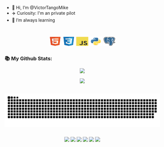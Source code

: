 - 👋 Hi, I’m @VictorTangoMike
- ✈️ Curiosity: I'm an private pilot
- 🌱 I’m always learning

##

<div align="center" style="display: inline_block"><br>
  <img align="center" alt="HTML" height="30" width="40" src="https://raw.githubusercontent.com/devicons/devicon/master/icons/html5/html5-original.svg">
  <img align="center" alt="CSS" height="30" width="40" src="https://raw.githubusercontent.com/devicons/devicon/master/icons/css3/css3-original.svg">
  <img align="center" alt="JS" height="30" width="40" src="https://raw.githubusercontent.com/devicons/devicon/master/icons/javascript/javascript-original.svg">
  <img align="center" alt="Python" height="30" width="40" src="https://raw.githubusercontent.com/devicons/devicon/master/icons/python/python-original.svg">
  <img align="center" alt="postgresql" height="30" width="40" src="https://raw.githubusercontent.com/devicons/devicon/master/icons/postgresql/postgresql-original.svg">
  
</div>

##

<h3> 📚 My Github Stats: <br></h3>
  
<div align="center">
  <a href="[https://github.com/VictorTangoMike](https://github.com/VictorTangoMike)"> 
  <img height="170em" src="https://github-readme-stats-sigma-five.vercel.app/api?username=VictorTangoMike&exclude_repo=git-stats&show_icons=true&theme=tokyonight&include_all_commits=true&count_private=true"/>
    <p></p>
  <img height="150em" src="https://github-readme-stats-sigma-five.vercel.app/api/top-langs/?username=VictorTangoMike&exclude_repo=git-stats&layout=compact&langs_count=16&theme=tokyonight&include_all_commits=true&count_private=true"/
</div>

##

<div align="center">
  
  ![snake gif](https://github.com/VictorTangoMike/VictorTangoMike/blob/output/github-contribution-grid-snake-dark.svg)
  
</div>

##
  
<div align="center"> 
  <a href="https://www.youtube.com/@VictorTangoMike" target="_blank"><img src="https://img.shields.io/badge/YouTube-FF0000?style=for-the-badge&logo=youtube&logoColor=white" target="_blank"></a>
  <a href="https://www.instagram.com/victortangomike/" target="_blank"><img src="https://img.shields.io/badge/-Instagram-%23E4405F?style=for-the-badge&logo=instagram&logoColor=white" target="_blank"></a>
 	<a href="https://www.twitch.tv/victortangomike" target="_blank"><img src="https://img.shields.io/badge/Twitch-9146FF?style=for-the-badge&logo=twitch&logoColor=white" target="_blank"></a>
  <a href="https://discord.com/invite/MNTTSNxyg8" target="_blank"><img src="https://img.shields.io/badge/Discord-7289DA?style=for-the-badge&logo=discord&logoColor=white" target="_blank"></a> 
  <a href = "mailto:victorhgabriel3@gmail.com"><img src="https://img.shields.io/badge/-Gmail-%23333?style=for-the-badge&logo=gmail&logoColor=white" target="_blank"></a>
  <a href="www.linkedin.com/in/victor-mendess" target="_blank"><img src="https://img.shields.io/badge/-LinkedIn-%230077B5?style=for-the-badge&logo=linkedin&logoColor=white" target="_blank"></a> 
  
</div>

##
